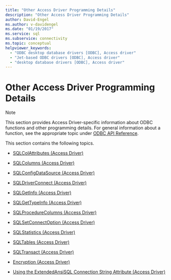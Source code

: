 ```yaml
---
title: "Other Access Driver Programming Details"
description: "Other Access Driver Programming Details"
author: David-Engel
ms.author: v-davidengel
ms.date: "01/19/2017"
ms.service: sql
ms.subservice: connectivity
ms.topic: conceptual
helpviewer_keywords:
  - "ODBC desktop database drivers [ODBC], Access driver"
  - "Jet-based ODBC drivers [ODBC], Access driver"
  - "desktop database drivers [ODBC], Access driver"
---
```

# Other Access Driver Programming Details
> [!NOTE]  
>  This section provides Access Driver-specific information about ODBC functions and other programming details. For general information about a function, see the appropriate topic under [ODBC API Reference](../../odbc/reference/syntax/odbc-api-reference.md).  
  
 This section contains the following topics.  
  
-   [SQLColAttributes (Access Driver)](../../odbc/microsoft/sqlcolattributes-access-driver.md)  
  
-   [SQLColumns (Access Driver)](../../odbc/microsoft/sqlcolumns-access-driver.md)  
  
-   [SQLConfigDataSource (Access Driver)](../../odbc/microsoft/sqlconfigdatasource-access-driver.md)  
  
-   [SQLDriverConnect (Access Driver)](../../odbc/microsoft/sqldriverconnect-access-driver.md)  
  
-   [SQLGetInfo (Access Driver)](../../odbc/microsoft/sqlgetinfo-access-driver.md)  
  
-   [SQLGetTypeInfo (Access Driver)](../../odbc/microsoft/sqlgettypeinfo-access-driver.md)  
  
-   [SQLProcedureColumns (Access Driver)](../../odbc/microsoft/sqlprocedurecolumns-access-driver.md)  
  
-   [SQLSetConnectOption (Access Driver)](../../odbc/microsoft/sqlsetconnectoption-access-driver.md)  
  
-   [SQLStatistics (Access Driver)](../../odbc/microsoft/sqlstatistics-access-driver.md)  
  
-   [SQLTables (Access Driver)](../../odbc/microsoft/sqltables-access-driver.md)  
  
-   [SQLTransact (Access Driver)](../../odbc/microsoft/sqltransact-access-driver.md)  
  
-   [Encryption (Access Driver)](../../odbc/microsoft/encryption-access-driver.md)  
  
-   [Using the ExtendedAnsiSQL Connection String Attribute (Access Driver)](../../odbc/microsoft/using-the-extendedansisql-connection-string-attribute-access-driver.md)
